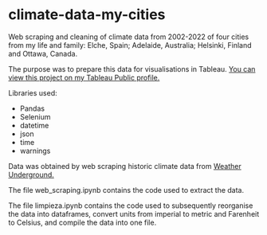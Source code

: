 # climate-data-my-cities
Web scraping and cleaning of climate data from 2002-2022 of four cities from my life and family: Elche, Spain; Adelaide, Australia; Helsinki, Finland and Ottawa, Canada.

The purpose was to prepare this data for visualisations in Tableau. [You can view this project on my Tableau Public profile.](https://public.tableau.com/views/ClimateComparisonAdelaideElcheHelsinkiOttawa/Wind-time?:language=en-US&:display_count=n&:origin=viz_share_link)

Libraries used:
- Pandas
- Selenium
- datetime
- json
- time
- warnings

Data was obtained by web scraping historic climate data from [Weather Underground.](https://www.wunderground.com/)

The file web_scraping.ipynb contains the code used to extract the data.

The file limpieza.ipynb contains the code used to subsequently reorganise the data into dataframes, convert units from imperial to metric and Farenheit to Celsius, and compile the data into one file.